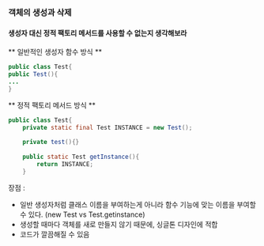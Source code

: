 ### 객체의 생성과 삭제
#### 생성자 대신 정적 팩토리 메서드를 사용할 수 없는지 생각해보라

**  일반적인 생성자 함수 방식 **
```java
public class Test{
public Test(){
...
}
```

**  정적 팩토리 메서드 방식 **
```java
public class Test{
	private static final Test INSTANCE = new Test();
	
	private test(){}
	
	public static Test getInstance(){
		return INSTANCE;
	}
```
장점 : 
 
* 일반 생성자처럼 클래스 이름을 부여하는게 아니라 함수 기능에 맞는 이름을 부여할 수 있다. (new Test vs Test.getinstance)
* 생성할 때마다 객체를 새로 만들지 않기 때문에, 싱글톤 디자인에 적합
* 코드가 깔끔해질 수 있음

